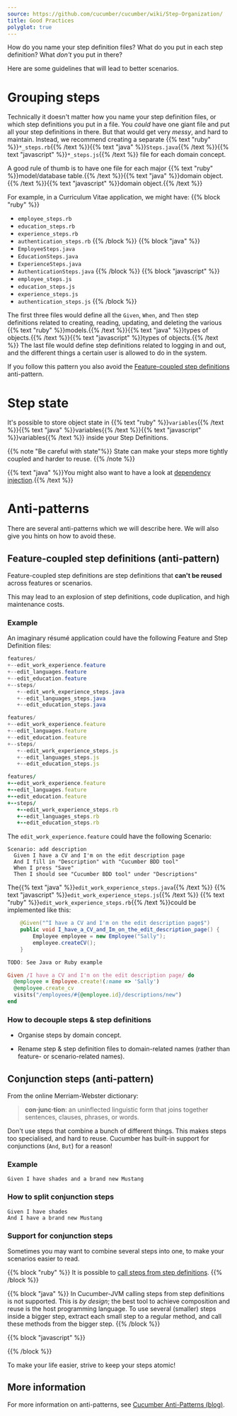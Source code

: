 ```yaml
---
source: https://github.com/cucumber/cucumber/wiki/Step-Organization/
title: Good Practices
polyglot: true
---
```


How do you name your step definition files? What do you put in each step definition? What *don't* you put in there?

Here are some guidelines that will lead to better scenarios.

# Grouping steps

Technically it doesn't matter how you name your step definition files, or which step definitions you put in a file.
You *could* have one giant file and put all your step definitions in there. But that would get very *messy*, and hard to maintain.
Instead, we recommend creating a separate {{% text "ruby" %}}`*_steps.rb`{{% /text %}}{{% text "java" %}}`Steps.java`{{% /text %}}{{% text "javascript" %}}`*_steps.js`{{% /text %}} file for each domain concept.

A good rule of thumb is to have one file for each major {{% text "ruby" %}}model/database table.{{% /text %}}{{% text "java" %}}domain object.{{% /text %}}{{% text "javascript" %}}domain object.{{% /text %}}

For example, in a Curriculum Vitae application, we might have:
{{% block "ruby" %}}
- `employee_steps.rb`
- `education_steps.rb`
- `experience_steps.rb`
- `authentication_steps.rb`
{{% /block %}}
{{% block "java" %}}
- `EmployeeSteps.java`
- `EducationSteps.java`
- `ExperienceSteps.java`
- `AuthenticationSteps.java`
{{% /block %}}
{{% block "javascript" %}}
- `employee_steps.js`
- `education_steps.js`
- `experience_steps.js`
- `authentication_steps.js`
{{% /block %}}

The first three files would define all the `Given`, `When`, and `Then` step definitions related to creating, reading, updating, and deleting the various {{% text "ruby" %}}models.{{% /text %}}{{% text "java" %}}types of objects.{{% /text %}}{{% text "javascript" %}}types of objects.{{% /text %}}
The last file would define step definitions related to logging in and out, and the different things a certain user is allowed to do in the system.

If you follow this pattern you also avoid the [Feature-coupled step definitions](#anti-patterns) anti-pattern.

# Step state

It's possible to store object state in {{% text "ruby" %}}`variables`{{% /text %}}{{% text "java" %}}variables{{% /text %}}{{% text "javascript" %}}variables{{% /text %}} inside your Step Definitions.

{{% note "Be careful with state"%}}
State can make your steps more tightly coupled and harder to reuse.
{{% /note %}}

<!--- You can follow a longer discussion [here](http://www.mail-archive.com/rspec-users@rubyforge.org/msg06268.html).
TODO: summarize relevant information from this thread? --->

{{% text "java" %}}You might also want to have a look at [dependency injection](/implementations/jvm/java-di).{{% /text %}}


# Anti-patterns

There are several anti-patterns which we will describe here. We will also give you hints on how to avoid these.

## Feature-coupled step definitions (anti-pattern)

Feature-coupled step definitions are step definitions that **can't be reused** across features or scenarios.

This may lead to an explosion of step definitions, code duplication, and high maintenance costs.

### Example

An imaginary résumé application could have the following Feature and Step Definition files:

```java
features/
+--edit_work_experience.feature
+--edit_languages.feature
+--edit_education.feature
+--steps/
   +--edit_work_experience_steps.java
   +--edit_languages_steps.java
   +--edit_education_steps.java
```

```javascript
features/
+--edit_work_experience.feature
+--edit_languages.feature
+--edit_education.feature
+--steps/
   +--edit_work_experience_steps.js
   +--edit_languages_steps.js
   +--edit_education_steps.js
```

```ruby
features/
+--edit_work_experience.feature
+--edit_languages.feature
+--edit_education.feature
+--steps/
   +--edit_work_experience_steps.rb
   +--edit_languages_steps.rb
   +--edit_education_steps.rb
```

The `edit_work_experience.feature` could have the following Scenario:

```
Scenario: add description
  Given I have a CV and I'm on the edit description page
  And I fill in "Description" with "Cucumber BDD tool"
  When I press "Save"
  Then I should see "Cucumber BDD tool" under "Descriptions"
```
The{{% text "java" %}}`edit_work_experience_steps.java`{{% /text %}}
{{% text "javascript" %}}`edit_work_experience_steps.js`{{% /text %}}
{{% text "ruby" %}}`edit_work_experience_steps.rb`{{% /text %}}could be implemented like this:

```java
    @Given("^I have a CV and I'm on the edit description page$")
    public void I_have_a_CV_and_Im_on_the_edit_description_page() {
        Employee employee = new Employee("Sally");
        employee.createCV();
    }
```

```javascript
TODO: See Java or Ruby example
```

```ruby
Given /I have a CV and I'm on the edit description page/ do
  @employee = Employee.create!(:name => 'Sally')
  @employee.create_cv
  visits("/employees/#{@employee.id}/descriptions/new")
end
```

### How to decouple steps & step definitions

* Organise steps by domain concept.

* Rename step & step definition files to domain-related names (rather than feature- or scenario-related names).


## Conjunction steps (anti-pattern)

From the online Merriam-Webster dictionary:

> **con·junc·tion**: an uninflected linguistic form that joins together sentences, clauses, phrases, or words.

Don't use steps that combine a bunch of different things. This makes steps too specialised, and hard to reuse.
Cucumber has built-in support for conjunctions (`And`, `But`) for a reason!

### Example

```
Given I have shades and a brand new Mustang
```

### How to split conjunction steps

```
Given I have shades
And I have a brand new Mustang
```

### Support for conjunction steps

Sometimes you may want to combine several steps into one, to make your scenarios easier to read.

{{% block "ruby" %}}
It is possible to [call steps from step definitions](/implementations/ruby/calling-steps-from-step-definitions/).
{{% /block %}}

{{% block "java" %}}
In Cucumber-JVM calling steps from step definitions is not supported. This is *by design*; the best tool to achieve composition and reuse is the host programming language.
To use several (smaller) steps inside a bigger step, extract each small step to a regular method, and call these methods from the bigger step.
{{% /block %}}

{{% block "javascript" %}}
<!--- TODO Is / is not supported in cucumber-js? If not, what options does js provide?--->
{{% /block %}}


To make your life easier, strive to keep your steps atomic!

## More information
For more information on anti-patterns, see [Cucumber Anti-Patterns (blog)](http://www.thinkcode.se/blog/2016/06/22/cucumber-antipatterns).